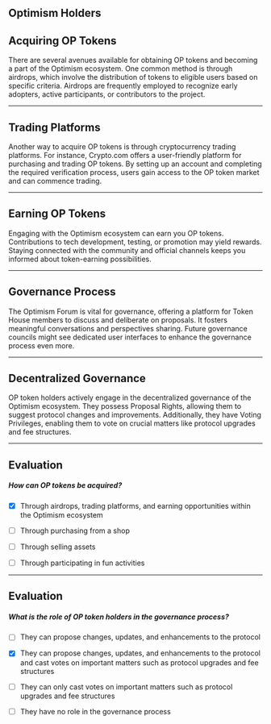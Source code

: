 ## Optimism Holders


## Acquiring OP Tokens

There are several avenues available for obtaining OP tokens and becoming a part of the Optimism ecosystem. One common method is through airdrops, which involve the distribution of tokens to eligible users based on specific criteria. Airdrops are frequently employed to recognize early adopters, active participants, or contributors to the project.

    


---
## Trading Platforms

Another way to acquire OP tokens is through cryptocurrency trading platforms. For instance, Crypto.com offers a user-friendly platform for purchasing and trading OP tokens. By setting up an account and completing the required verification process, users gain access to the OP token market and can commence trading.

    


---
## Earning OP Tokens

Engaging with the Optimism ecosystem can earn you OP tokens. Contributions to tech development, testing, or promotion may yield rewards. Staying connected with the community and official channels keeps you informed about token-earning possibilities.

    


---
## Governance Process

The Optimism Forum is vital for governance, offering a platform for Token House members to discuss and deliberate on proposals. It fosters meaningful conversations and perspectives sharing. Future governance councils might see dedicated user interfaces to enhance the governance process even more.

    


---
## Decentralized Governance

OP token holders actively engage in the decentralized governance of the Optimism ecosystem. They possess Proposal Rights, allowing them to suggest protocol changes and improvements. Additionally, they have Voting Privileges, enabling them to vote on crucial matters like protocol upgrades and fee structures.

    


---
## Evaluation





##### How can OP tokens be acquired?  
     
- [x]  Through airdrops, trading platforms, and earning opportunities within the Optimism ecosystem
- [ ]  Through purchasing from a shop
- [ ]  Through selling assets
- [ ]  Through participating in fun activities

    


---
## Evaluation





##### What is the role of OP token holders in the governance process?  
     
- [ ]  They can propose changes, updates, and enhancements to the protocol
- [x]  They can propose changes, updates, and enhancements to the protocol and cast votes on important matters such as protocol upgrades and fee structures
- [ ]  They can only cast votes on important matters such as protocol upgrades and fee structures
- [ ]  They have no role in the governance process

    
   
